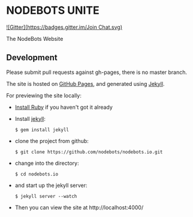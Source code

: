 NODEBOTS UNITE
===
[![Gitter](https://badges.gitter.im/Join Chat.svg)](https://gitter.im/nodebots/nodebots.io?utm_source=badge&utm_medium=badge&utm_campaign=pr-badge&utm_content=badge)



The NodeBots Website

Development
---

Please submit pull requests against gh-pages, there is no master branch.

The site is hosted on [GitHub Pages](https://pages.github.com/), and generated using [Jekyll](http://jekyllrb.com/).

For previewing the site locally:

- [Install Ruby](https://www.ruby-lang.org/en/installation/) if you haven't got it already
- Install [jekyll](http://jekyllrb.com/):

  `$ gem install jekyll`

- clone the project from github:

  `$ git clone https://github.com/nodebots/nodebots.io.git`

- change into the directory:

  `$ cd nodebots.io`

- and start up the jekyll server:

  `$ jekyll server --watch`

- Then you can view the site at http://localhost:4000/
